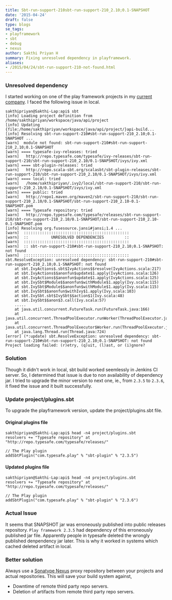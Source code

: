 ```yaml
---
title: Sbt-run-support-210sbt-run-support-210_2.10;0.1-SNAPSHOT
date: '2015-04-24'
draft: false
type: blogs
se_tags:
- playframework
- sbt
- debug
- nexus
author: Sakthi Priyan H
summary: Fixing unresolved dependency in playframework.
aliases:
- /2015/04/24/sbt-run-support-210-not-found.html
---
```


### Unresolved dependency

I started working on one of the play framework projects in my [current company](http://crayondata.com). I faced the following issue in local.

	sakthipriyan@Sakthi-Lap:api$ sbt
	[info] Loading project definition from /home/sakthipriyan/workspace/java/api/project
	[info] Updating {file:/home/sakthipriyan/workspace/java/api/project/}api-build...
	[info] Resolving sbt-run-support-210#sbt-run-support-210_2.10;0.1-SNAPSHOT ...
	[warn] 	module not found: sbt-run-support-210#sbt-run-support-210_2.10;0.1-SNAPSHOT
	[warn] ==== typesafe-ivy-releases: tried
	[warn]   http://repo.typesafe.com/typesafe/ivy-releases/sbt-run-support-210/sbt-run-support-210_2.10/0.1-SNAPSHOT/ivys/ivy.xml
	[warn] ==== sbt-plugin-releases: tried
	[warn]   http://repo.scala-sbt.org/scalasbt/sbt-plugin-releases/sbt-run-support-210/sbt-run-support-210_2.10/0.1-SNAPSHOT/ivys/ivy.xml
	[warn] ==== local: tried
	[warn]   /home/sakthipriyan/.ivy2/local/sbt-run-support-210/sbt-run-support-210_2.10/0.1-SNAPSHOT/ivys/ivy.xml
	[warn] ==== public: tried
	[warn]   http://repo1.maven.org/maven2/sbt-run-support-210/sbt-run-support-210_2.10/0.1-SNAPSHOT/sbt-run-support-210_2.10-0.1-SNAPSHOT.pom
	[warn] ==== Typesafe repository: tried
	[warn]   http://repo.typesafe.com/typesafe/releases/sbt-run-support-210/sbt-run-support-210_2.10/0.1-SNAPSHOT/sbt-run-support-210_2.10-0.1-SNAPSHOT.pom
	[info] Resolving org.fusesource.jansi#jansi;1.4 ...
	[warn] 	::::::::::::::::::::::::::::::::::::::::::::::
	[warn] 	::          UNRESOLVED DEPENDENCIES         ::
	[warn] 	::::::::::::::::::::::::::::::::::::::::::::::
	[warn] 	:: sbt-run-support-210#sbt-run-support-210_2.10;0.1-SNAPSHOT: not found
	[warn] 	::::::::::::::::::::::::::::::::::::::::::::::
	sbt.ResolveException: unresolved dependency: sbt-run-support-210#sbt-run-support-210_2.10;0.1-SNAPSHOT: not found
		at sbt.IvyActions$.sbt$IvyActions$$resolve(IvyActions.scala:217)
		at sbt.IvyActions$$anonfun$update$1.apply(IvyActions.scala:126)
		at sbt.IvyActions$$anonfun$update$1.apply(IvyActions.scala:125)
		at sbt.IvySbt$Module$$anonfun$withModule$1.apply(Ivy.scala:115)
		at sbt.IvySbt$Module$$anonfun$withModule$1.apply(Ivy.scala:115)
		at sbt.IvySbt$$anonfun$withIvy$1.apply(Ivy.scala:103)
		at sbt.IvySbt.sbt$IvySbt$$action$1(Ivy.scala:48)
		at sbt.IvySbt$$anon$3.call(Ivy.scala:57)
		.....
		at java.util.concurrent.FutureTask.run(FutureTask.java:166)
		at java.util.concurrent.ThreadPoolExecutor.runWorker(ThreadPoolExecutor.java:1145)
		at java.util.concurrent.ThreadPoolExecutor$Worker.run(ThreadPoolExecutor.java:615)
		at java.lang.Thread.run(Thread.java:724)
	[error] (*:update) sbt.ResolveException: unresolved dependency: sbt-run-support-210#sbt-run-support-210_2.10;0.1-SNAPSHOT: not found
	Project loading failed: (r)etry, (q)uit, (l)ast, or (i)gnore?

### Solution
Though it didn't work in local, sbt build worked seemlessly in Jenkins CI server.
So, I determined that issue is due to non availability of dependency jar.
I tried to upgrade the minor version to next one, ie., from ```2.3.5``` to ```2.3.6```, it fixed the issue and it built successfully.

### Update project/plugins.sbt
To upgrade the playframework version, update the project/plugins.sbt file.

#### Original plugins file

	sakthipriyan@Sakthi-Lap:api$ head -n4 project/plugins.sbt
	resolvers += "Typesafe repository" at "http://repo.typesafe.com/typesafe/releases/"

	// The Play plugin
	addSbtPlugin("com.typesafe.play" % "sbt-plugin" % "2.3.5")

#### Updated plugins file

	sakthipriyan@Sakthi-Lap:api$ head -n4 project/plugins.sbt
	resolvers += "Typesafe repository" at "http://repo.typesafe.com/typesafe/releases/"

	// The Play plugin
	addSbtPlugin("com.typesafe.play" % "sbt-plugin" % "2.3.6")

### Actual Issue
It seems that SNAPSHOT jar was erroneously published into public releases repository.
```Play framework 2.3.5``` had dependency of this erroneously published jar file.
Apparently people in typesafe deleted the wrongly published denpendency jar later.
This is why it worked in systems which cached deleted artifact in local.

### Better solution
Always use a [Sonatype Nexus](http://www.sonatype.org/nexus/) proxy repository between your projects and actual repositories.
This will save your build system against,

* Downtime of remote third party repo servers.
* Deletion of artifacts from remote third party repo servers.